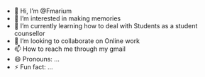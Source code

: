 - 👋 Hi, I’m @Fmarium
- 👀 I’m interested in making memories
- 🌱 I’m currently learning how to deal with Students as a student counsellor
- 💞️ I’m looking to collaborate on Online work
- 📫 How to reach me through my gmail 
- 😄 Pronouns: ...
- ⚡ Fun fact: ...

<!---
Fmarium/Fmarium is a ✨ special ✨ repository because its `README.md` (this file) appears on your GitHub profile.
You can click the Preview link to take a look at your changes.
--->
